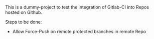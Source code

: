 This is a dummy-project to test the integration of Gitlab-CI into Repos hosted on Github.

Steps to be done:

- Allow Force-Push on remote protected branches in remote Repo
